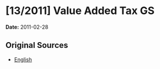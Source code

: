 # [13/2011] Value Added Tax GS

**Date:** 2011-02-28

## Original Sources

- [English](https://documents.gov.lk/view/bills/2011/2/13-2011_E.pdf)
